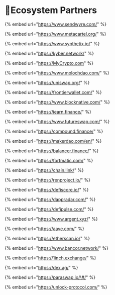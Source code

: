 # 🤝Ecosystem Partners

{% embed url="https://www.sendwyre.com/" %}

{% embed url="https://www.metacartel.org/" %}

{% embed url="https://www.synthetix.io/" %}

{% embed url="https://kyber.network/" %}

{% embed url="https://MyCrypto.com" %}

{% embed url="https://www.molochdao.com/" %}

{% embed url="https://uniswap.org/" %}

{% embed url="https://frontierwallet.com/" %}

{% embed url="https://www.blocknative.com/" %}

{% embed url="https://iearn.finance/" %}

{% embed url="https://www.futureswap.com/" %}

{% embed url="https://compound.finance/" %}

{% embed url="https://makerdao.com/en/" %}

{% embed url="https://balancer.finance/" %}

{% embed url="https://fortmatic.com/" %}

{% embed url="https://chain.link/" %}

{% embed url="https://renproject.io/" %}

{% embed url="https://defiscore.io/" %}

{% embed url="https://dappradar.com/" %}

{% embed url="https://defipulse.com/" %}

{% embed url="https://www.argent.xyz/" %}

{% embed url="https://aave.com/" %}

{% embed url="https://etherscan.io/" %}

{% embed url="https://www.bancor.network/" %}

{% embed url="https://1inch.exchange/" %}

{% embed url="https://dex.ag/" %}

{% embed url="https://paraswap.io/\#/" %}

{% embed url="https://unlock-protocol.com/" %}


